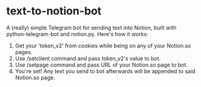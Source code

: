 # text-to-notion-bot

A (really) simple Telegram bot for sending text into Notion, built with python-telegram-bot and notion.py.
Here's how it works:
1. Get your 'token_v2' from cookies while being on any of your Notion.so pages.
2. Use /setclient command and pass token_v2's value to bot.
3. Use /setpage command and pass URL of your Notion.so page to bot.
4. You're set! Any text you send to bot afterwards will be appended to said Notion.so page.